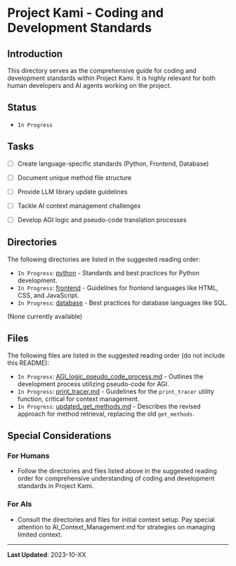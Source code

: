 # Project Kami - Coding and Development Standards

## Introduction
This directory serves as the comprehensive guide for coding and development standards within Project Kami. It is highly relevant for both human developers and AI agents working on the project.

## Status
- `In Progress`

## Tasks
- [ ] Create language-specific standards (Python, Frontend, Database)
- [ ] Document unique method file structure
- [ ] Provide LLM library update guidelines
- [ ] Tackle AI context management challenges
- [ ] Develop AGI logic and pseudo-code translation processes


  
## Directories
The following directories are listed in the suggested reading order:
- `In Progress`: [python](./python) - Standards and best practices for Python development.
- `In Progress`: [frontend](./frontend) - Guidelines for frontend languages like HTML, CSS, and JavaScript.
- `In Progress`: [database](./database) - Best practices for database languages like SQL.
  
(None currently available)

## Files
The following files are listed in the suggested reading order (do not include this README):
- `In Progress`: [AGI_logic_pseudo_code_process.md](./AGI_logic_pseudo_code_process.md) - Outlines the development process utilizing pseudo-code for AGI.
- `In Progress`: [print_tracer.md](./print_tracer.md) - Guidelines for the `print_tracer` utility function, critical for context management.
- `In Progress`: [updated_get_methods.md](./updated_get_methods.md) - Describes the revised approach for method retrieval, replacing the old `get_methods`.

## Special Considerations
### For Humans
- Follow the directories and files listed above in the suggested reading order for comprehensive understanding of coding and development standards in Project Kami.

### For AIs
- Consult the directories and files for initial context setup. Pay special attention to AI_Context_Management.md for strategies on managing limited context.

---
**Last Updated**: 2023-10-XX
